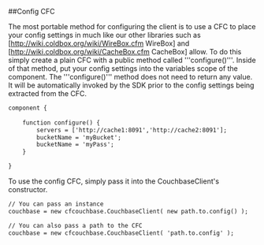 ##Config CFC

The most portable method for configuring the client is to use a CFC to place your config settings in much like our other libraries such as [http://wiki.coldbox.org/wiki/WireBox.cfm WireBox] and [http://wiki.coldbox.org/wiki/CacheBox.cfm CacheBox] allow.
To do this simply create a plain CFC with a public method called '''configure()'''.  Inside of that method, put your config settings into the variables scope of the component.  The '''configure()''' method does not need to return any value.  It will be automatically invoked by the SDK prior to the config settings being extracted from the CFC. 

```cfml
component {
	
	function configure() {
		servers = ['http://cache1:8091','http://cache2:8091'];
		bucketName = 'myBucket';
		bucketName = 'myPass';
	}

}
```

To use the config CFC, simply pass it into the CouchbaseClient's constructor.

```cfml
// You can pass an instance
couchbase = new cfcouchbase.CouchbaseClient( new path.to.config() );

// You can also pass a path to the CFC
couchbase = new cfcouchbase.CouchbaseClient( 'path.to.config' );
```